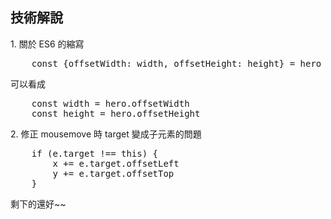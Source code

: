 <h2>技術解說</h2>
<p>1. 關於 ES6 的縮寫</p>
<pre>
    const {offsetWidth: width, offsetHeight: height} = hero    
</pre>
<p>可以看成</p>
<pre>
    const width = hero.offsetWidth
    const height = hero.offsetHeight
</pre>
<p>2. 修正 mousemove 時 target 變成子元素的問題</p>
<pre>
    if (e.target !== this) {
        x += e.target.offsetLeft
        y += e.target.offsetTop
    }
</pre>
<p>剩下的還好~~</p>